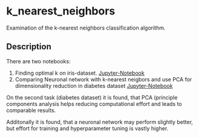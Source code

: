 # k_nearest_neighbors

Examination of the k-nearest neighbors classification algorithm.

## Description
There are two notebooks:
1. Finding optimal k on iris-dataset. [Jupyter-Notebook](iris.ipynb)
2. Comparing Neuronal network with k-nearest neigbors and use PCA for dimensionality reduction in diabetes dataset [Jupyter-Notebook](diabetes.ipynb)

On the second task (diabetes dataset) it is found, that PCA (principle components analysis helps reducing computational effort and leads to comparable results.

Additonally it is found, that a neuronal network may perform slightly better, but effort for training and hyperparameter tuning is vastly higher.
